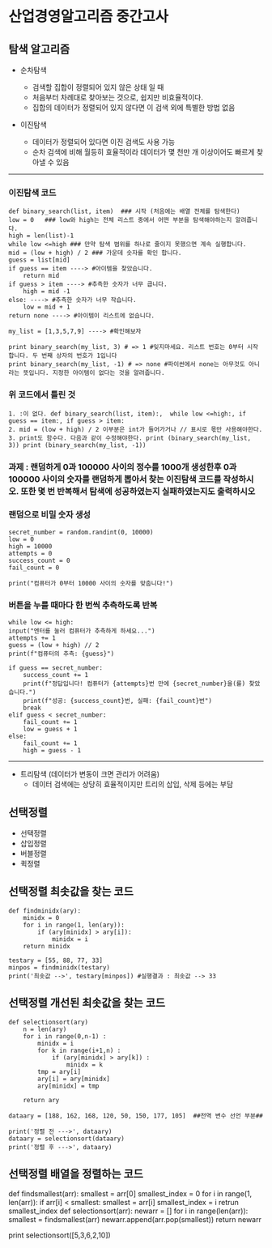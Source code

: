 # 산업경영알고리즘 중간고사


## 탐색 알고리즘

- 순차탐색
    - 검색할 집합이 정렬되어 있지 않은 상태 일 때
    - 처음부터 차례대로 찾아보는 것으로, 쉽지만 비효율적이다.
    - 집합의 데이터가 정렬되어 있지 않다면 이 검색 외에 특별한 방법 없음

- 이진탐색
    - 데이터가 정렬되어 있다면 이진 검색도 사용 가능
    - 순차 검색에 비해 월등히 효율적이라 데이터가 몇 천만 개 이상이어도 빠르게 찾아낼 수 있음

***
### 이진탐색 코드

    def binary_search(list, item)  ### 시작 (처음에는 배열 전체를 탐색한다)
    low = 0   ### low와 high는 전체 리스트 중에서 어떤 부분을 탐색해야하는지 알려줍니다.
    high = len(list)-1
    while low <=high ### 만약 탐색 범위를 하나로 줄이지 못했으면 계속 실행합니다.
    mid = (low + high) / 2 ### 가운데 숫자를 확인 합니다.
    guess = list[mid]
    if guess == item ----> #아이템을 찾았습니다.
        return mid
    if guess > item ----> #추측한 숫자가 너무 큽니다.
        high = mid -1
    else: ----> #추측한 숫자가 너무 작습니다.
        low = mid + 1
    return none ----> #아이템이 리스트에 없습니다.

    my_list = [1,3,5,7,9] ----> #확인해보자

    print binary_search(my_list, 3) # => 1 #잊지마세요. 리스트 번호는 0부터 시작합니다. 두 번째 상자의 번호가 1입니다
    print binary_search(my_list, -1) # => none #파이썬에서 none는 아무것도 아니라는 뜻입니다. 지정한 아이템이 없다는 것을 알려줍니다.

### 위 코드에서 틀린 것
    1. :이 없다. def binary_search(list, item):,  while low <=high:, if guess == item:, if guess > item:
    2. mid = (low + high) / 2 이부분은 int가 들어가거나 // 표시로 몫만 사용해야한다.
    3. print도 함수다. 다음과 같이 수정해야한다. print (binary_search(my_list, 3)) print (binary_search(my_list, -1))
    
### 과제 : 랜덤하게 0과 100000 사이의 정수를 1000개 생성한후 0과 100000 사이의 숫자를 랜덤하게 뽑아서 찾는 이진탐색 코드를 작성하시오. 또한 몇 번 반복해서 탐색에 성공하였는지 실패하였는지도 출력하시오

### 랜덤으로 비밀 숫자 생성
    secret_number = random.randint(0, 10000)
    low = 0
    high = 10000
    attempts = 0
    success_count = 0
    fail_count = 0

    print("컴퓨터가 0부터 10000 사이의 숫자를 맞춥니다!")

### 버튼을 누를 때마다 한 번씩 추측하도록 반복
    
    while low <= high:
    input("엔터를 눌러 컴퓨터가 추측하게 하세요...")
    attempts += 1
    guess = (low + high) // 2
    print(f"컴퓨터의 추측: {guess}")

    if guess == secret_number:
        success_count += 1
        print(f"정답입니다! 컴퓨터가 {attempts}번 만에 {secret_number}을(를) 찾았습니다.")
        print(f"성공: {success_count}번, 실패: {fail_count}번")
        break
    elif guess < secret_number:
        fail_count += 1
        low = guess + 1
    else:
        fail_count += 1
        high = guess - 1
        
***
         

- 트리탐색 (데이터가 변동이 크면 관리가 어려움)
    - 데이터 검색에는 상당히 효율적이지만 트리의 삽입, 삭제 등에는 부담

 ## 선택정렬

 - 선택정렬
 - 삽입정렬
 - 버블정렬
 - 퀵정렬

## 선택정렬 최솟값을 찾는 코드

    def findminidx(ary):
        minidx = 0
        for i in range(1, len(ary)):
            if (ary[minidx] > ary[i]):
                minidx = i
        return minidx

    testary = [55, 88, 77, 33]
    minpos = findminidx(testary)
    print('최솟값 -->', testary[minpos]) #실행결과 : 최솟값 --> 33

## 선택정렬 개선된 최솟값을 찾는 코드

    def selectionsort(ary)
        n = len(ary)
        for i in range(0,n-1) :
            minidx = i
            for k in range(i+1,n) :
                if (ary[minidx] > ary[k]) :
                    minidx = k
            tmp = ary[i]
            ary[i] = ary[minidx]
            ary[minidx] = tmp

        return ary

    dataary = [188, 162, 168, 120, 50, 150, 177, 105]  ##전역 변수 선언 부분##

    print('정렬 전 --->', dataary)
    dataary = selectionsort(dataary)
    print('정렬 후 --->', dataary)

    
## 선택정렬 배열을 정렬하는 코드                

   def findsmallest(arr):
       smallest = arr[0]
       smallest_index = 0
       for i in range(1, len(arr)):
           if arr[i] < smallest:
               smallest = arr[i]
               smallest_index = i
       retrun  smallest_index
   def selectionsort(arr):
       newarr = []
       for i in range(len(arr)):
           smallest = findsmallest(arr)
           newarr.append(arr.pop(smallest))
        return newarr

   print selectionsort([5,3,6,2,10])
   
            
